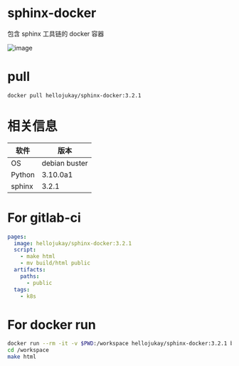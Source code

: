 # sphinx-docker
包含 sphinx 工具链的 docker 容器

![image](https://travis-ci.org/hellojukay/sphinx-docker.svg?branch=main)

# pull
```bash
docker pull hellojukay/sphinx-docker:3.2.1
```
# 相关信息
| 软件   | 版本          |
| ---    | ---           |
| OS     | debian buster |
| Python | 3.10.0a1      |
| sphinx | 3.2.1         |

# For gitlab-ci
```yml
pages:
  image: hellojukay/sphinx-docker:3.2.1
  script:
    - make html
    - mv build/html public
  artifacts:
    paths:
      - public
  tags:
    - k8s
```
# For docker run
```bash
docker run --rm -it -v $PWD:/workspace hellojukay/sphinx-docker:3.2.1 bash
cd /workspace 
make html
```
